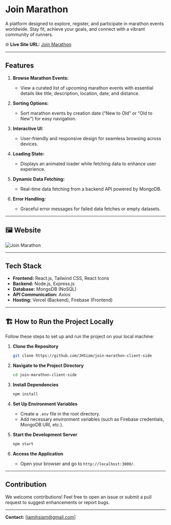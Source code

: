 # Join Marathon

A platform designed to explore, register, and participate in marathon events worldwide. Stay fit, achieve your goals, and connect with a vibrant community of runners.

🌐 **Live Site URL:** [Join Marathon](https://join-marathon.web.app/)  

---

## Features

1. **Browse Marathon Events:**
   - View a curated list of upcoming marathon events with essential details like title, description, location, date, and distance.

2. **Sorting Options:**
   - Sort marathon events by creation date (“New to Old” or “Old to New”) for easy navigation.

3. **Interactive UI:**
   - User-friendly and responsive design for seamless browsing across devices.

4. **Loading State:**
   - Displays an animated loader while fetching data to enhance user experience.

5. **Dynamic Data Fetching:**
   - Real-time data fetching from a backend API powered by MongoDB.

6. **Error Handling:**
   - Graceful error messages for failed data fetches or empty datasets.

---

## 🖼️ Website
![Join Marathon](https://i.ibb.co.com/7JH1ycp3/Screenshot-2025-02-05-190922.png)

---

## Tech Stack

- **Frontend:** React.js, Tailwind CSS, React Icons
- **Backend:** Node.js, Express.js
- **Database:** MongoDB (NoSQL)
- **API Communication:** Axios
- **Hosting:** Vercel (Backend), Firebase (Frontend)

---

## 🏗️ **How to Run the Project Locally**
Follow these steps to set up and run the project on your local machine:

1. **Clone the Repository**
   ```sh
   git clone https://github.com/JHSiam/join-marathon-client-side
   ```

2. **Navigate to the Project Directory**
   ```sh
   cd join-marathon-client-side
   ```

3. **Install Dependencies**
   ```sh
   npm install
   ```

4. **Set Up Environment Variables**
   - Create a `.env` file in the root directory.
   - Add necessary environment variables (such as Firebase credentials, MongoDB URI, etc.).

5. **Start the Development Server**
   ```sh
   npm start
   ```

6. **Access the Application**
   - Open your browser and go to `http://localhost:3000/`.

---

## Contribution
We welcome contributions! Feel free to open an issue or submit a pull request to suggest enhancements or report bugs.

---



**Contact:** [iamjhsiam@gmail.com]

